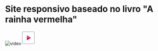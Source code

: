 # Site responsivo baseado no livro "A rainha vermelha"





![video](https://github.com/user-attachments/assets/f3559d19-fe93-41a2-a077-31b49bb2335b)<svg width="48" height="48" fill="none" xmlns="http://www.w3.org/2000/svg"><path d="M43 6.5c0-.827-.673-1.5-1.5-1.5h-35C5.673 5 5 5.673 5 6.5v35c0 .827.673 1.5 1.5 1.5h35c.827 0 1.5-.673 1.5-1.5v-35z" fill="#fff"/><path opacity=".67" fill-rule="evenodd" clip-rule="evenodd" d="M6.5 44h35c1.379 0 2.5-1.122 2.5-2.5v-35C44 5.122 42.879 4 41.5 4h-35A2.503 2.503 0 0 0 4 6.5v35A2.503 2.503 0 0 0 6.5 44zM5 6.5C5 5.673 5.673 5 6.5 5h35c.827 0 1.5.673 1.5 1.5v35c0 .827-.673 1.5-1.5 1.5h-35c-.827 0-1.5-.673-1.5-1.5v-35z" fill="#605E5C"/><path d="M32 24a.53.53 0 0 1-.25.46l-12 7.47a.48.48 0 0 1-.5 0 .56.56 0 0 1-.25-.46V24h13z" fill="#BC1948"/><path d="M19 24v-7.47a.56.56 0 0 1 .25-.46.5.5 0 0 1 .5 0l12 7.47A.532.532 0 0 1 32 24H19z" fill="#E8467C"/></svg>
